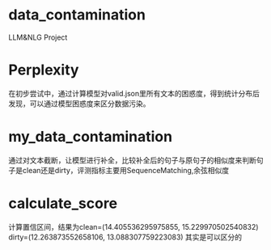 # data_contamination
LLM&amp;NLG Project
# Perplexity
在初步尝试中，通过计算模型对valid.json里所有文本的困惑度，得到统计分布后发现，可以通过模型困惑度来区分数据污染。
# my_data_contamination
通过对文本截断，让模型进行补全，比较补全后的句子与原句子的相似度来判断句子是clean还是dirty，评测指标主要用SequenceMatching,余弦相似度
# calculate_score
计算置信区间，结果为clean=(14.405536295975855, 15.229970502540832)
dirty=(12.263873552658106, 13.088307759223083)
其实是可以区分的
